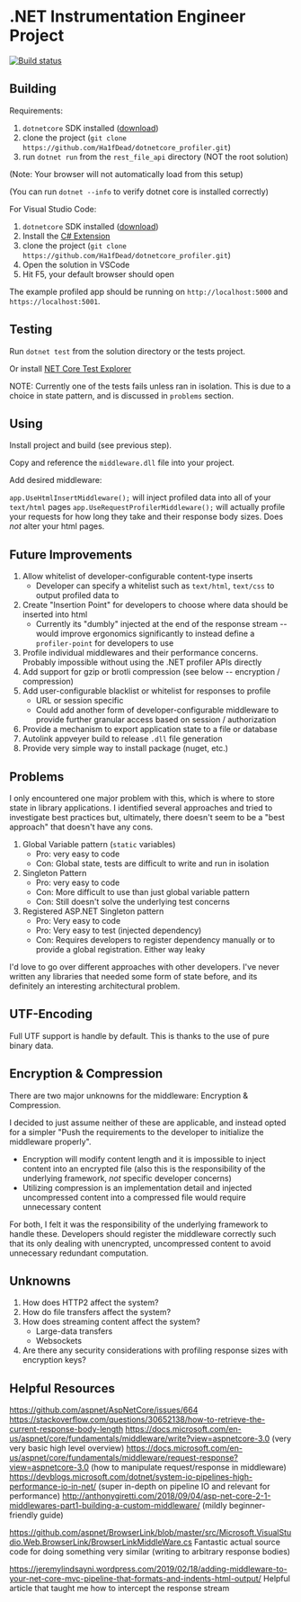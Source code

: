 # .NET Instrumentation Engineer Project

[![Build status](https://ci.appveyor.com/api/projects/status/pcgoxda2pmfwqc3j/branch/master?svg=true)](https://ci.appveyor.com/project/NathanLafferty/dotnetcore-profiler/branch/master)

## Building

Requirements:

1. `dotnetcore` SDK installed ([download](https://dotnet.microsoft.com/download))
2. clone the project (`git clone https://github.com/Ha1fDead/dotnetcore_profiler.git`)
3. run `dotnet run` from the `rest_file_api` directory (NOT the root solution)

(Note: Your browser will not automatically load from this setup)

(You can run `dotnet --info` to verify dotnet core is installed correctly)

For Visual Studio Code:

1. `dotnetcore` SDK installed ([download](https://dotnet.microsoft.com/download))
2. Install the [C# Extension](https://marketplace.visualstudio.com/items?itemName=ms-vscode.csharp)
3. clone the project (`git clone https://github.com/Ha1fDead/dotnetcore_profiler.git`)
4. Open the solution in VSCode
5. Hit F5, your default browser should open

The example profiled app should be running on `http://localhost:5000` and `https://localhost:5001`.

## Testing

Run `dotnet test` from the solution directory or the tests project.

Or install [NET Core Test Explorer](https://marketplace.visualstudio.com/items?itemName=formulahendry.dotnet-test-explorer)

NOTE: Currently one of the tests fails unless ran in isolation. This is due to a choice in state pattern, and is discussed in `problems` section.

## Using

Install project and build (see previous step).

Copy and reference the `middleware.dll` file into your project.

Add desired middleware:

`app.UseHtmlInsertMiddleware();` will inject profiled data into all of your `text/html` pages
`app.UseRequestProfilerMiddleware();` will actually profile your requests for how long they take and their response body sizes. Does *not* alter your html pages.

## Future Improvements

1. Allow whitelist of developer-configurable content-type inserts
    - Developer can specify a whitelist such as `text/html`, `text/css` to output profiled data to
2. Create "Insertion Point" for developers to choose where data should be inserted into html
    - Currently its "dumbly" injected at the end of the response stream -- would improve ergonomics significantly to instead define a `profiler-point` for developers to use
3. Profile individual middlewares and their performance concerns. Probably impossible without using the .NET profiler APIs directly
4. Add support for gzip or brotli compression (see below -- encryption / compression)
5. Add user-configurable blacklist or whitelist for responses to profile
    - URL or session specific
    - Could add another form of developer-configurable middleware to provide further granular access based on session / authorization
6. Provide a mechanism to export application state to a file or database
7. Autolink appveyer build to release `.dll` file generation
8. Provide very simple way to install package (nuget, etc.)

## Problems

I only encountered one major problem with this, which is where to store state in library applications. I identified several approaches and tried to investigate best practices but, ultimately, there doesn't seem to be a "best approach" that doesn't have any cons.

1. Global Variable pattern (`static` variables)
    - Pro: very easy to code
    - Con: Global state, tests are difficult to write and run in isolation
2. Singleton Pattern
    - Pro: very easy to code
    - Con: More difficult to use than just global variable pattern
    - Con: Still doesn't solve the underlying test concerns
3. Registered ASP.NET Singleton pattern
    - Pro: Very easy to code
    - Pro: Very easy to test (injected dependency)
    - Con: Requires developers to register dependency manually or to provide a global registration. Either way leaky

I'd love to go over different approaches with other developers. I've never written any libraries that needed some form of state before, and its definitely an interesting architectural problem.

## UTF-Encoding

Full UTF support is handle by default. This is thanks to the use of pure binary data.

## Encryption & Compression

There are two major unknowns for the middleware: Encryption & Compression.

I decided to just assume neither of these are applicable, and instead opted for a simpler "Push the requirements to the developer to initialize the middleware properly".

- Encryption will modify content length and it is impossible to inject content into an encrypted file (also this is the responsibility of the underlying framework, *not* specific developer concerns)
- Utilizing compression is an implementation detail and injected uncompressed content into a compressed file would require unnecessary content

For both, I felt it was the responsibility of the underlying framework to handle these. Developers should register the middleware correctly such that its only dealing with unencrypted, uncompressed content to avoid unnecessary redundant computation.

## Unknowns

1. How does HTTP2 affect the system?
2. How do file transfers affect the system?
3. How does streaming content affect the system?
    - Large-data transfers
    - Websockets
4. Are there any security considerations with profiling response sizes with encryption keys?

## Helpful Resources


https://github.com/aspnet/AspNetCore/issues/664
https://stackoverflow.com/questions/30652138/how-to-retrieve-the-current-response-body-length
https://docs.microsoft.com/en-us/aspnet/core/fundamentals/middleware/write?view=aspnetcore-3.0 
    (very very basic high level overview)
https://docs.microsoft.com/en-us/aspnet/core/fundamentals/middleware/request-response?view=aspnetcore-3.0 
    (how to manipulate request/response in middleware)
https://devblogs.microsoft.com/dotnet/system-io-pipelines-high-performance-io-in-net/ 
    (super in-depth on pipeline IO and relevant for performance)
http://anthonygiretti.com/2018/09/04/asp-net-core-2-1-middlewares-part1-building-a-custom-middleware/
    (mildly beginner-friendly guide)

https://github.com/aspnet/BrowserLink/blob/master/src/Microsoft.VisualStudio.Web.BrowserLink/BrowserLinkMiddleWare.cs
    Fantastic actual source code for doing something very similar (writing to arbitrary response bodies)

https://jeremylindsayni.wordpress.com/2019/02/18/adding-middleware-to-your-net-core-mvc-pipeline-that-formats-and-indents-html-output/
    Helpful article that taught me how to intercept the response stream